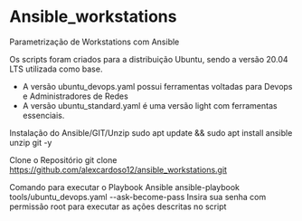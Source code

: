 # Ansible_workstations
Parametrização de Workstations com Ansible

Os scripts foram criados para a distribuição Ubuntu, sendo a versão 20.04 LTS utilizada como base. 
 - A versão ubuntu_devops.yaml possui ferramentas voltadas para Devops e Administradores de Redes
 - A versão ubuntu_standard.yaml é uma versão light com ferramentas essenciais.  

Instalação do Ansible/GIT/Unzip
sudo apt update && sudo apt install ansible unzip git -y

Clone o Repositório
git clone https://github.com/alexcardoso12/ansible_workstations.git

Comando para executar o Playbook Ansible
ansible-playbook tools/ubuntu_devops.yaml --ask-become-pass
Insira sua senha com permissão root para executar as ações descritas no script
